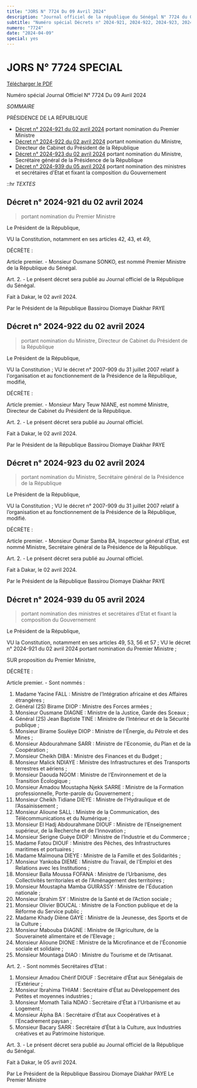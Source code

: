 ```yaml
---
title: "JORS N° 7724 Du 09 Avril 2024"
description: "Journal officiel de la république du Sénégal N° 7724 du 09 Avril 2024"
subtitle: "Numéro spécial Décrets n° 2024-921, 2024-922, 2024-923, 2024-939, portant nomination du Premier Ministre, des ministres et secrétaires d'Etat"
numero: "7724"
date: "2024-04-09"
special: yes
---
```


# JORS N° 7724 SPECIAL

<a href="/pdf/jors/JO-7724-du-09-avril-2024.pdf" target="_blank">Télécharger le PDF</a>

Numéro spécial Journal Officiel N° 7724 Du 09 Avril 2024

_SOMMAIRE_

PRÉSIDENCE DE LA RÉPUBLIQUE

- [Décret n° 2024-921 du 02 avril 2024](#décret-n-2024-921-du-02-avril-2024) portant nomination du Premier Ministre
- [Décret n° 2024-922 du 02 avril 2024](#décret-n-2024-922-du-02-avril-2024) portant nomination du Ministre, Directeur de Cabinet du Président de la République
- [Décret n° 2024-923 du 02 avril 2024](#décret-n-2024-923-du-02-avril-2024) portant nomination du Ministre, Secrétaire général de la Présidence de la République
- [Décret n° 2024-939 du 05 avril 2024](#décret-n-2024-939-du-05-avril-2024) portant nomination des ministres et secrétaires d'Etat et fixant la composition du Gouvernement

::hr
_TEXTES_

## Décret n° 2024-921 du 02 avril 2024

> portant nomination du Premier Ministre

Le Président de la République,

VU la Constitution, notamment en ses articles 42, 43, et 49,

DÉCRÈTE :

Article premier. - Monsieur Ousmane SONKO, est nommé Premier Ministre de la République du Sénégal.

Art. 2. - Le présent décret sera publié au Journal officiel de la République du Sénégal.

Fait à Dakar, le 02 avril 2024.

Par le Président de la République
Bassirou Diomaye Diakhar PAYE

## Décret n° 2024-922 du 02 avril 2024

> portant nomination du Ministre, Directeur de Cabinet du Président de la République

Le Président de la République,

VU la Constitution ;
VU le décret n° 2007-909 du 31 juillet 2007 relatif à l'organisation et au fonctionnement de la Présidence de la République, modifié,

DÉCRÈTE :

Article premier. - Monsieur Mary Teuw NIANE, est nommé Ministre, Directeur de Cabinet du Président de la République.

Art. 2. - Le présent décret sera publié au Journal officiel.

Fait à Dakar, le 02 avril 2024.

Par le Président de la République
Bassirou Diomaye Diakhar PAYE

## Décret n° 2024-923 du 02 avril 2024

> portant nomination du Ministre, Secrétaire général de la Présidence de la République

Le Président de la République,

VU la Constitution ;
VU le décret n° 2007-909 du 31 juillet 2007 relatif à l’organisation et au fonctionnement de la Présidence de la République, modifié.

DÉCRÈTE :

Article premier. - Monsieur Oumar Samba BA, Inspecteur général d’Etat, est nommé Ministre, Secrétaire général de la Présidence de la République.

Art. 2. - Le présent décret sera publié au Journal officiel.

Fait à Dakar, le 02 avril 2024.

Par le Président de la République
Bassirou Diomaye Diakhar PAYE

## Décret n° 2024-939 du 05 avril 2024

> portant nomination des ministres et secrétaires d’Etat et fixant la composition du Gouvernement

Le Président de la République,

VU la Constitution, notamment en ses articles 49, 53, 56 et 57 ;
VU le décret n° 2024-921 du 02 avril 2024 portant nomination du Premier Ministre ;

SUR proposition du Premier Ministre,

DÉCRÈTE :

Article premier. - Sont nommés :

1. Madame Yacine FALL : Ministre de l’Intégration africaine et des Affaires étrangères ;
2. Général (2S) Birame DIOP : Ministre des Forces armées ;
3. Monsieur Ousmane DIAGNE : Ministre de la Justice, Garde des Sceaux ;
4. Général (2S) Jean Baptiste TINE : Ministre de l’Intérieur et de la Sécurité publique ;
5. Monsieur Birame Soulèye DIOP : Ministre de l'Énergie, du Pétrole et des Mines ;
6. Monsieur Abdourahmane SARR : Ministre de l'Economie, du Plan et de la Coopération ;
7. Monsieur Cheikh DIBA : Ministre des Finances et du Budget ;
8. Monsieur Malick NDIAYE : Ministre des Infrastructures et des Transports terrestres et aériens ;
9. Monsieur Daouda NGOM : Ministre de l’Environnement et de la Transition Écologique ;
10. Monsieur Amadou Moustapha Njekk SARRE : Ministre de la Formation professionnelle, Porte-parole du Gouvernement ;
11. Monsieur Cheikh Tidiane DIEYE : Ministre de l'Hydraulique et de l’Assainissement ;
12. Monsieur Alioune SALL : Ministre de la Communication, des Télécommunications et du Numérique ;
13. Monsieur El Hadj Abdourahmane DIOUF : Ministre de l’Enseignement supérieur, de la Recherche et de l’Innovation ;
14. Monsieur Serigne Guèye DIOP : Ministre de l’Industrie et du Commerce ;
15. Madame Fatou DIOUF : Ministre des Pêches, des Infrastructures maritimes et portuaires ;
16. Madame Maïmouna DIEYE : Ministre de la Famille et des Solidarités ;
17. Monsieur Yankoba DIEME : Ministre du Travail, de l'Emploi et des Relations avec les Institutions ;
18. Monsieur Balla Moussa FOFANA : Ministre de l’Urbanisme, des Collectivités territoriales et de l'Aménagement des territoires ;
19. Monsieur Moustapha Mamba GUIRASSY : Ministre de l'Éducation nationale ;
20. Monsieur Ibrahim SY : Ministre de la Santé et de l’Action sociale ;
21. Monsieur Olivier BOUCAL : Ministre de la Fonction publique et de la Réforme du Service public ;
22. Madame Khady Diène GAYE : Ministre de la Jeunesse, des Sports et de la Culture ;
23. Monsieur Mabouba DIAGNE : Ministre de l’Agriculture, de la Souveraineté alimentaire et de l’Elevage ;
24. Monsieur Alioune DIONE : Ministre de la Microfinance et de l'Économie sociale et solidaire ;
25. Monsieur Mountaga DIAO : Ministre du Tourisme et de l’Artisanat.

Art. 2. - Sont nommés Secrétaires d’Etat :

1. Monsieur Amadou Chérif DIOUF : Secrétaire d’État aux Sénégalais de l’Extérieur ;
2. Monsieur Ibrahima THIAM : Secrétaire d’État au Développement des Petites et moyennes industries ;
3. Monsieur Momath Talia NDAO : Secrétaire d’État à l'Urbanisme et au Logement ;
4. Monsieur Alpha BA : Secrétaire d’État aux Coopératives et à l’Encadrement paysan ;
5. Monsieur Bacary SARR : Secrétaire d’État à la Culture, aux Industries créatives et au Patrimoine historique.

Art. 3. - Le présent décret sera publié au Journal officiel de la République du Sénégal.

Fait à Dakar, le 05 avril 2024.

Par Le Président de la République
Bassirou Diomaye Diakhar PAYE
Le Premier Ministre

